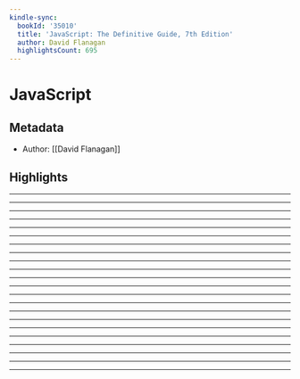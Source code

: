 ```yaml
---
kindle-sync:
  bookId: '35010'
  title: 'JavaScript: The Definitive Guide, 7th Edition'
  author: David Flanagan
  highlightsCount: 695
---
```

# JavaScript
## Metadata
* Author: [[David Flanagan]]

## Highlights

---

---

---


---


---


---

---

---


---


---


---


---

---



---

---


---


---

---



---


---

---

---
